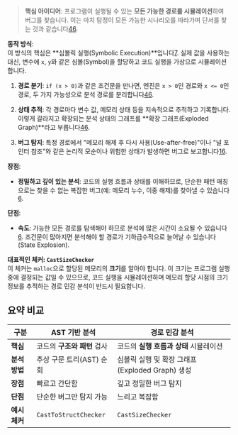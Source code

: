 
> **핵심 아이디어**: 프로그램이 실행될 수 있는 **모든 가능한 경로를 시뮬레이션**하여 버그를 찾습니다. 이는 마치 탐정이 모든 가능한 시나리오를 따라가며 단서를 찾는 것과 같습니다[4](https://llvm.org/devmtg/2020-09/slides/Using_the_clang_static_ananalyzer_to_find_bugs.pdf)[6](https://github.com/haoNoQ/clang-analyzer-guide/blob/master/clang-analyzer-guide.tex).

**동작 방식**:  
이 방식의 핵심은 **심볼릭 실행(Symbolic Execution)**입니다[7](https://par.nsf.gov/servlets/purl/10285754). 실제 값을 사용하는 대신, 변수에 `x`, `y`와 같은 심볼(Symbol)을 할당하고 코드 실행을 가상으로 시뮬레이션합니다.

1. **경로 분기**: `if (x > 0)`과 같은 조건문을 만나면, 엔진은 `x > 0`인 경로와 `x <= 0`인 경로, 두 가지 가능성으로 분석 경로를 분리합니다[4](https://llvm.org/devmtg/2020-09/slides/Using_the_clang_static_ananalyzer_to_find_bugs.pdf)[6](https://github.com/haoNoQ/clang-analyzer-guide/blob/master/clang-analyzer-guide.tex).
    
2. **상태 추적**: 각 경로마다 변수 값, 메모리 상태 등을 지속적으로 추적하고 기록합니다. 이렇게 갈라지고 확장되는 분석 상태의 그래프를 **확장 그래프(Exploded Graph)**라고 부릅니다[4](https://llvm.org/devmtg/2020-09/slides/Using_the_clang_static_ananalyzer_to_find_bugs.pdf)[6](https://github.com/haoNoQ/clang-analyzer-guide/blob/master/clang-analyzer-guide.tex).
    
3. **버그 탐지**: 특정 경로에서 "메모리 해제 후 다시 사용(Use-after-free)"이나 "널 포인터 참조"와 같은 논리적 모순이나 위험한 상태가 발생하면 버그로 보고합니다[1](https://discourse.llvm.org/t/accessing-taint-status-outside-of-clang-or-combining-ast-matchers-with-taint-status/61495)[6](https://github.com/haoNoQ/clang-analyzer-guide/blob/master/clang-analyzer-guide.tex).
    

**장점**:

- **정밀하고 깊이 있는 분석**: 코드의 실행 흐름과 상태를 이해하므로, 단순한 패턴 매칭으로는 찾을 수 없는 복잡한 버그(예: 메모리 누수, 이중 해제)를 찾아낼 수 있습니다[6](https://github.com/haoNoQ/clang-analyzer-guide/blob/master/clang-analyzer-guide.tex).
    

**단점**:

- **속도**: 가능한 모든 경로를 탐색해야 하므로 분석에 많은 시간이 소요될 수 있습니다[6](https://github.com/haoNoQ/clang-analyzer-guide/blob/master/clang-analyzer-guide.tex). 조건문이 많아지면 분석해야 할 경로가 기하급수적으로 늘어날 수 있습니다(State Explosion).
    

**대표적인 체커: `CastSizeChecker`**  
이 체커는 `malloc`으로 할당된 메모리의 **크기**를 알아야 합니다. 이 크기는 프로그램 실행 중에 결정되는 값일 수 있으므로, 코드 실행을 시뮬레이션하며 메모리 할당 시점의 크기 정보를 추적하는 경로 민감 분석이 반드시 필요합니다.

## 요약 비교

|구분|AST 기반 분석|경로 민감 분석|
|---|---|---|
|**핵심**|코드의 **구조와 패턴** 검사|코드의 **실행 흐름과 상태** 시뮬레이션|
|**분석 방법**|추상 구문 트리(AST) 순회|심볼릭 실행 및 확장 그래프(Exploded Graph) 생성|
|**장점**|빠르고 간단함|깊고 정밀한 버그 탐지|
|**단점**|단순한 버그만 탐지 가능|느리고 복잡함|
|**예시 체커**|`CastToStructChecker`|`CastSizeChecker`|
